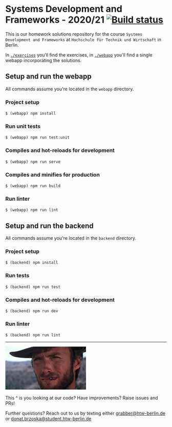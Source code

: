# Systems Development and Frameworks - 2020/21 [![Build status](https://github.com/Systems-Development-and-Frameworks/dojo/workflows/Build%2C%20Test%2C%20Lint/badge.svg?branch=exercise2)](https://github.com/Systems-Development-and-Frameworks/dojo/actions?query=workflow%3A%22Build%2C+Test%2C+Lint%22+branch%3Aexercise2)

This is our homework solutions repository for the course `Systems Development and Frameworks`
at `Hochschule für Technik und Wirtschaft` in Berlin.

In [`./exercises`](exercises) you'll find the exercises, in [`./webapp`](webapp) you'll find a single webapp incorporating the solutions.

## Setup and run the webapp

All commands assume you're located in the `webapp` directory.

### Project setup
```
$ (webapp) npm install
```

### Run unit tests
```
$ (webapp) npm run test:unit
```

### Compiles and hot-reloads for development
```
$ (webapp) npm run serve
```

### Compiles and minifies for production
```
$ (webapp) npm run build
```

### Run linter
```
$ (webapp) npm run lint
```

## Setup and run the backend

All commands assume you're located in the `backend` directory.

### Project setup
```
$ (backend) npm install
```

### Run tests
```
$ (backend) npm run test
```

### Compiles and hot-reloads for development
```
$ (backend) npm run dev
```

### Run linter
```
$ (backend) npm run lint
```


<hr> 

<p>
  <img src=".github/img/CatView.gif" alt="homework" width="50%">
<p>

This ^ is you looking at our code? Have improvements? Raise issues and PRs!

Further questions? Reach out to us by texting either grabber@htw-berlin.de or donat.brzoska@student.htw-berlin.de

